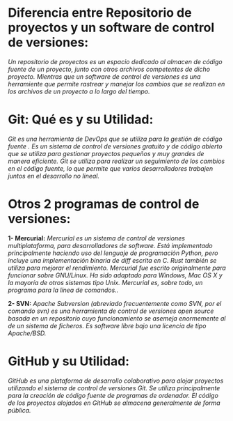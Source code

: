 # Diferencia entre Repositorio de proyectos y un software de control de versiones:
*Un repositorio de proyectos es un espacio dedicado al almacen de código fuente de un proyecto, junto con otros archivos competentes de dicho proyecto. Mientras que un software de control de versiones es una herramiente que permite rastrear y manejar los cambios que se realizan en los archivos de un proyecto a lo largo del tiempo.*

# Git: Qué es y su Utilidad:
*Git es una herramienta de DevOps que se utiliza para la gestión de código fuente . Es un sistema de control de versiones gratuito y de código abierto que se utiliza para gestionar proyectos pequeños y muy grandes de manera eficiente. Git se utiliza para realizar un seguimiento de los cambios en el código fuente, lo que permite que varios desarrolladores trabajen juntos en el desarrollo no lineal.*

# Otros 2 programas de control de versiones:
**1- Mercurial:**
*Mercurial es un sistema de control de versiones multiplataforma, para desarrolladores de software. Está implementado principalmente haciendo uso del lenguaje de programación Python, pero incluye una implementación binaria de diff escrita en C. Rust también se utiliza para mejorar el rendimiento.​ Mercurial fue escrito originalmente para funcionar sobre GNU/Linux. Ha sido adaptado para Windows, Mac OS X y la mayoría de otros sistemas tipo Unix. Mercurial es, sobre todo, un programa para la línea de comandos..*

**2- SVN:**
*Apache Subversion (abreviado frecuentemente como SVN, por el comando svn) es una herramienta de control de versiones open source basada en un repositorio cuyo funcionamiento se asemeja enormemente al de un sistema de ficheros. Es software libre bajo una licencia de tipo Apache/BSD.*

# GitHub y su Utilidad:
*GitHub es una plataforma de desarrollo colaborativo para alojar proyectos utilizando el sistema de control de versiones Git. Se utiliza principalmente para la creación de código fuente de programas de ordenador. El código de los proyectos alojados en GitHub se almacena generalmente de forma pública.*
